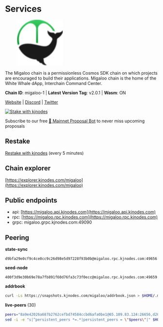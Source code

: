 # Services

<figure><img src="https://raw.githubusercontent.com/kj89/cosmos-images/main/logos/migaloo.png" width="150" alt=""><figcaption></figcaption></figure>

The Migaloo chain is a permissionless Cosmos SDK chain on which  projects are encouraged to build their applications. Migaloo chain  is the home of the White Whale dApp, Interchain Command Center.

**Chain ID**: migaloo-1 | **Latest Version Tag**: v2.0.1 | **Wasm**: ON

[Website](https://whitewhale.money) | [Discord](https://discord.gg/AyvcgD4jy3) | [Twitter](https://twitter.com/WhiteWhaleDefi)

[![Stake with kjnodes](https://i.ibb.co/cr44Q8j/button-stake-with-kjnodes.png)](https://restake.app/migaloo/migaloovaloper1jxtgnfw3tatfh90ju9j76dfrt3yea0zw2vnr8v)

Subscribe to our free [🤖 Mainnet Proposal Bot](https://t.me/kjnodes_proposal_bot) to never miss upcoming proposals

## Restake

[Restake with kjnodes](https://restake.app/migaloo/migaloovaloper1jxtgnfw3tatfh90ju9j76dfrt3yea0zw2vnr8v) (every 5 minutes)
## Chain explorer
[https://explorer.kjnodes.com/migaloo](https://explorer.kjnodes.com/migaloo)

## Public endpoints

* api: [https://migaloo.api.kjnodes.com](https://migaloo.api.kjnodes.com)
* rpc: [https://migaloo.rpc.kjnodes.com](https://migaloo.rpc.kjnodes.com)
* grpc: migaloo.grpc.kjnodes.com:49090

## Peering

**state-sync**

```text
d9bfa29e0cf9c4ce0cc9c26d98e5d97228f93b0b@migaloo.rpc.kjnodes.com:49656
```

**seed-node**

```text
400f3d9e30b69e78a7fb891f60d76fa3c73f0ecc@migaloo.rpc.kjnodes.com:49659
```

**addrbook**
```bash
curl -Ls https://snapshots.kjnodes.com/migaloo/addrbook.json > $HOME/.migalood/config/addrbook.json
```

**live-peers** (30)
```bash
peers="8a9e42026a687b2762cefbd74584ccbd6afa0be1@65.109.83.124:26656,d20e91b12956469860da37a8e538305dad8d23d4@185.119.118.110:4000,9f55d181ba68c2a7b62d065fa5974bc1ada7395f@188.165.252.51:26656,0c38efdc028867765e68f02979958468384ad087@51.89.155.2:23656,5fcfd1d5884ab4c5e2fa40321ad32400741636f6@38.146.3.131:20756,a0a450ead908bd65813322c1373802ef32c5736d@65.108.235.33:4000,f7dede5bd05eb9615c8c6fa273e25bd4f10f56b8@65.108.109.240:3000,70d1818f50d983bfebf4c8546b221687b76cd4b0@51.81.107.95:20756,f59f9e1876f2b8401aabba612786eda163f23a8a@213.170.135.20:26134,2e71dbd7d4c079ba7894c5287291c17ba58a6504@141.95.47.78:26656,2fd235d3f0a1a84abd197dcfdaf04fdabc092db8@168.119.62.80:26656,6c42aacf3939d503bad695d86108d214680e04a8@144.76.175.189:20756,aba0c3f98fb5bef1a0d991b8e2b8bba24f9908b6@65.108.111.236:55736,9cb7ba30c7eb7e9b516b90e09ca0f53250927440@146.59.52.135:8095,78f0f5aa89b7ed92a5728dd3f67f646d8dda5213@198.244.228.162:55736,4236750928a4dcb742e50e30e500ebc9ee39f240@35.223.246.103:26656,51ca404bbc73d07fc0d6529388c90f807c5acf0b@65.109.104.72:20756,554eb4a15e05af8317c3f98d6efd51d1ace1bc9c@146.59.85.223:20756,3b3428d679faa1bd498b3554ca798de3a0d802c6@162.19.89.8:20756,0326c9ee117587b7ebe3b26b00820642a8cf48ff@65.108.238.102:20756,347e6fa3c974e91aee92da5793486ba3f1bae67d@23.88.112.67:26656,e3fee82bd16509145c45b3dc0b8f4db25315078e@212.227.13.120:26656,a46ad42b84690a2af0071f20337182b3bfba75fc@38.146.3.130:20756,81eefc4de6acec31ccdd519d53270be024e4fe68@51.210.223.186:7095,80be85c4980deccaa2fbd710029f0eb660dadf9a@51.81.16.186:26656,327fb12682b6450564330abec78f13fa35bd9b78@37.187.149.73:26706,98e489fc375c4dd26eb0d2410fab4e1ab049f61b@144.126.141.236:26656,462a37ca052c4d058e505959393574045dce9489@116.202.36.240:20756,175ca82ab5b282549d68d79ff2c3703d26bcacef@141.94.109.71:20757,d9bfa29e0cf9c4ce0cc9c26d98e5d97228f93b0b@65.109.88.38:49656"
sed -i -e "s|^persistent_peers *=.*|persistent_peers = \"$peers\"|" $HOME/.migalood/config/config.toml
```
